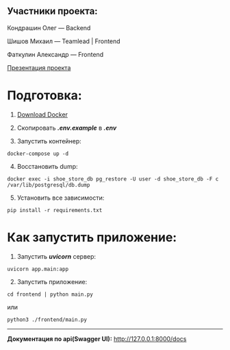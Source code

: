 ## Участники проекта:
Кондрашин Олег — Backend

Шишов Михаил — Teamlead | Frontend

Фаткулин Александр — Frontend

[Презентация проекта](https://docs.google.com/presentation/d/e/2PACX-1vR71YDftdE4JyDjTp0RTta_bF6j2IOql9ZRqYEp-037a0occjwHvk1QAMTmEWpkkNvUaziLqgIHllzU/pub?start=false&loop=false&delayms=3000)

# Подготовка:

1. [Download Docker](https://www.docker.com/products/docker-desktop/)


2. Скопировать ***.env.example*** в ***.env***


3. Запустить контейнер:

 ```
 docker-compose up -d
 ```

4. Восстановить dump:

```
docker exec -i shoe_store_db pg_restore -U user -d shoe_store_db -F c /var/lib/postgresql/db.dump
```

5. Установить все зависимости:

```
pip install -r requirements.txt
```

# Как запустить приложение:

1. Запустить ***uvicorn*** сервер:

 ```
 uvicorn app.main:app
 ```

2. Запустить приложение:

```
cd frontend | python main.py
```
или
```
python3 ./frontend/main.py
```

___
**Документация по api(Swagger UI):**
http://127.0.0.1:8000/docs
